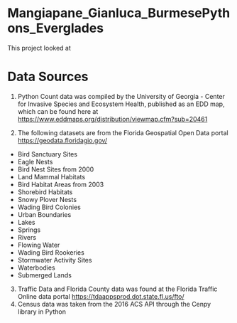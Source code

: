 # Mangiapane_Gianluca_BurmesePythons_Everglades
This project looked at 






# Data Sources 

1. Python Count data was compiled by the University of Georgia - Center for Invasive Species and Ecosystem Health, published as an EDD map, which can be found here at https://www.eddmaps.org/distribution/viewmap.cfm?sub=20461

2. The following datasets are from the Florida Geospatial Open Data portal https://geodata.floridagio.gov/ 

- Bird Sanctuary Sites
- Eagle Nests
- Bird Nest Sites from 2000
- Land Mammal Habitats
- Bird Habitat Areas from 2003
- Shorebird Habitats 
- Snowy Plover Nests 
- Wading Bird Colonies
- Urban Boundaries
- Lakes
- Springs
- Rivers
- Flowing Water
- Wading Bird Rookeries
- Stormwater Activity Sites 
- Waterbodies
- Submerged Lands




3. Traffic Data and Florida County data was found at the Florida Traffic Online data portal https://tdaappsprod.dot.state.fl.us/fto/ 
4. Census data was taken from the 2016 ACS API through the Cenpy library in Python 
